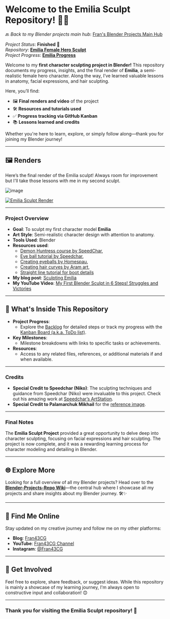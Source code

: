 # Welcome to the Emilia Sculpt Repository! 🎨✨

🔙 _Back to my Blender projects main hub_: [Fran's Blender Projects Main Hub](https://github.com/ux-fran/blender-projects-main-hub-repo)

_Project Status_: **Finished** 🎉  
_Repository_: **[Emilia Female Hero Sculpt](https://github.com/ux-fran/emilia-female-hero-sculpt-repo)**  
_Project Progress_: **[Emilia Progress](https://github.com/users/ux-fran/projects/65)** 

Welcome to my **first character sculpting project in Blender!** This repository documents my progress, insights, and the final render of **Emilia**, a semi-realistic female hero character. Along the way, I’ve learned valuable lessons in anatomy, facial expressions, and hair sculpting.

Here, you’ll find:

- 🖼️ **Final renders and video** of the project  
- 🛠️ **Resources and tutorials used**  
- ✅ **Progress tracking via GitHub Kanban**  
- 📚 **Lessons learned and credits**  

Whether you're here to learn, explore, or simply follow along—thank you for joining my Blender journey!

---

## 🖼️ Renders

Here’s the final render of the Emilia sculpt! Always room for improvement but I'll take those lessons with me in my second sculpt.

![image](https://github.com/user-attachments/assets/98e0476a-aec1-46c2-a444-37f25cb1c27a)


[![Emilia Sculpt Render](https://github.com/user-attachments/assets/7e3cdb89-72ba-4e35-96ca-e6dc4728a08c)](https://www.youtube.com/watch?v=SagD_fb1oiY)

---

### Project Overview
- **Goal**: To sculpt my first character model **Emilia**
- **Art Style**: Semi-realistic character design with attention to anatomy.
- **Tools Used**: Blender
- **Resources used**:
  - [Demon Huntress course by SpeedChar](https://www.youtube.com/watch?v=irWAjPQyYzg),
  - [Eye ball tutorial by Speedchar](https://www.youtube.com/watch?v=EydgMh8etEg&t=965s),
  - [Creating eyeballs by Homespau](https://youtube.com/shorts/E2dcs3sxOZQ?si=Fb8mvxKMAFF5PeaN),
  - [Creating hair curves by Aram art](https://youtu.be/wu_TkcQZqJg?si=vKszywq3TOL178KB),
  - [Straight line tutorial for boot details](https://www.youtube.com/watch?v=pZke4PlSWvc)
- **My blog post**: [Sculpting Emilia](https://www.fran43cg.com/blog/2024/02/21/sculpting-emilia/)
- **My YouTube Video**: [My First Blender Sculpt in 6 Steps! Struggles and Victories](https://www.youtube.com/watch?v=RRQ6s4M4ipc)

---

## 📌 What's Inside This Repository

- **Project Progress**:
  - Explore the [Backlog](https://github.com/users/ux-fran/projects/65) for detailed steps or track my progress with the [Kanban Board (a.k.a. ToDo list)](https://github.com/users/ux-fran/projects/65/views/2).
- **Key Milestones**:
  - Milestone breakdowns with links to specific tasks or achievements.
- **Resources**:
  - Access to any related files, references, or additional materials if and when available.

---

### Credits
- **Special Credit to Speedchar (Niko)**: The sculpting techniques and guidance from Speedchar (Niko) were invaluable to this project. Check out his amazing work at [Speedchar’s ArtStation](https://www.artstation.com/speedchar).
- **Special Credit to Palamarchuk Mikhail** for the [reference image](https://www.artstation.com/artwork/OoYZXg).

---

### Final Notes
The **Emilia Sculpt Project** provided a great opportunity to delve deep into character sculpting, focusing on facial expressions and hair sculpting. The project is now complete, and it was a rewarding learning process for character modeling and detailing in Blender.

---

## 🌐 Explore More

Looking for a full overview of all my Blender projects? Head over to the **[Blender-Projects-Repo Wiki](https://github.com/ux-fran/blender-projects-main-hub-repository/wiki)**—the central hub where I showcase all my projects and share insights about my Blender journey. 🛠️✨

---

## 🔗 Find Me Online

Stay updated on my creative journey and follow me on my other platforms:

- **Blog**: [Fran43CG](https://www.fran43cg.com)  
- **YouTube**: [Fran43CG Channel](https://www.youtube.com/@Fran43CG)  
- **Instagram**: [@Fran43CG](https://www.instagram.com/fran43cg/)  

---

## 🤝 Get Involved

Feel free to explore, share feedback, or suggest ideas. While this repository is mainly a showcase of my learning journey, I'm always open to constructive input and collaboration! 😊

---

### Thank you for visiting the Emilia Sculpt repository! 🎉
